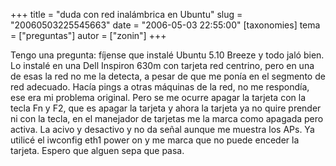+++
title = "duda con red inalámbrica en Ubuntu"
slug = "20060503225545663"
date = "2006-05-03 22:55:00"
[taxonomies]
tema = ["preguntas"]
autor = ["zonin"]
+++

Tengo una pregunta: fíjense que instalé Ubuntu 5.10 Breeze y todo jaló
bien. Lo instalé en una Dell Inspiron 630m con tarjeta red centrino,
pero en una de esas la red no me la detecta, a pesar de que me ponía en
el segmento de red adecuado. Hacía pings a otras máquinas de la red, no
me respondía, ese era mi problema original. Pero se me ocurre apagar la
tarjeta con la tecla Fn y F2, que es apagar la tarjeta y ahora la
tarjeta ya no quire prender ni con la tecla, en el manejador de tarjetas
me la marca como apagada pero activa. La acivo y desactivo y no da señal
aunque me muestra los APs. Ya utilicé el iwconfig eth1 power on y me
marca que no puede enceder la tarjeta. Espero que alguen sepa que pasa.

